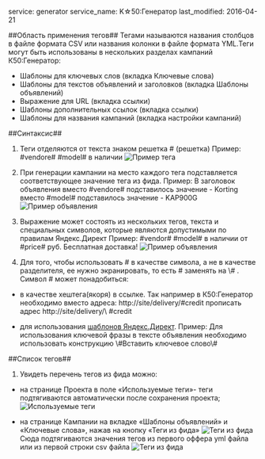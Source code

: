 service: generator
service_name: K☆50:Генератор
last_modified: 2016-04-21

##Область применения тегов##
Тегами называются названия столбцов в файле формата CSV или названия колонки в файле формата YML.Теги могут быть использованы в нескольких разделах кампаний К50:Генератор:

- Шаблоны для ключевых слов (вкладка Ключевые слова)
- Шаблоны для текстов объявлений и заголовков (вкладка Шаблоны объявлений)
- Выражение для URL (вкладка ссылки)
- Шаблоны дополнительных ссылок (вкладка ссылки)
- Шаблоны для названия кампаний (вкладка настройки кампаний)

##Синтаксис##

1) Теги отделяются от текста знаком решетка # (решетка)
Пример: #vendore# #model# в наличии
![Пример тега](/generator/functions/tegs.png)

2) При генерации кампании на место каждого тега подставляется соответствующее значение тега из фида.
Пример: В заголовок объявления вместо #vendore# подставилось значение - Korting
вместо #model# подставилось значение - KAP900G
![Пример объявления](/generator/functions/tegs1.png)

3) Выражение может состоять из нескольких тегов, текста и специальных символов, которые являются допустимыми по правилам Яндекс.Директ
Пример: #vendor# #model# в наличии от #price# руб. Бесплатная доставка!
![Пример объявления](/generator/functions/tegs2.png)

4) Для того, чтобы использовать # в качестве символа, а не в качестве разделителя, ее нужно экранировать, то есть # заменять на \\# . 
Символ # может понадобиться:

- в качестве хештега(якоря) в ссылке. Так например в К50:Генератор необходимо вместо адреса: http://site/delivery/#credit прописать адрес http://site/delivery/\ \#credit

- для использования [шаблонов Яндекс.Директ](https://yandex.ru/support/direct/features/ad-templates.xml). Пример: Для использования ключевой фразы в тексте объявления необходимо использовать конструкцию \\#Вставить ключевое слово\\#

##Список тегов##
1) Увидеть перечень тегов из фида можно:

- на странице Проекта в поле «Используемые теги»- теги подтягиваются автоматически после сохранения проекта;
![Используемые теги](/generator/functions/tegs3.png)

- на странице Кампании на вкладке «Шаблоны объявлений» и «Ключевые слова», нажав на кнопку «Теги из фида»
![Теги из фида](/generator/functions/tegs4.png)
Сюда подтягиваются значения тегов из первого оффера yml файла или из первой строки csv файла
![Теги из фида](/generator/functions/tegs5.png)